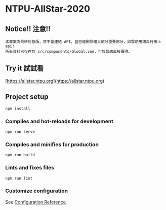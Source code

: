 # NTPU-AllStar-2020

## Notice!! 注意!!
```
本專案為最終封存版，將不會連結 API，且已經刪除絕大部分重要部分，如需使用請自行接上 api!
所有資料已存在於 src/components/Global.vue，可於該處直接獲得。
```

## Try it 試試看

[https://allstar.ntpu.org](https://allstar.ntpu.org)

## Project setup
```
npm install
```

### Compiles and hot-reloads for development
```
npm run serve
```

### Compiles and minifies for production
```
npm run build
```

### Lints and fixes files
```
npm run lint
```

### Customize configuration
See [Configuration Reference](https://cli.vuejs.org/config/).
